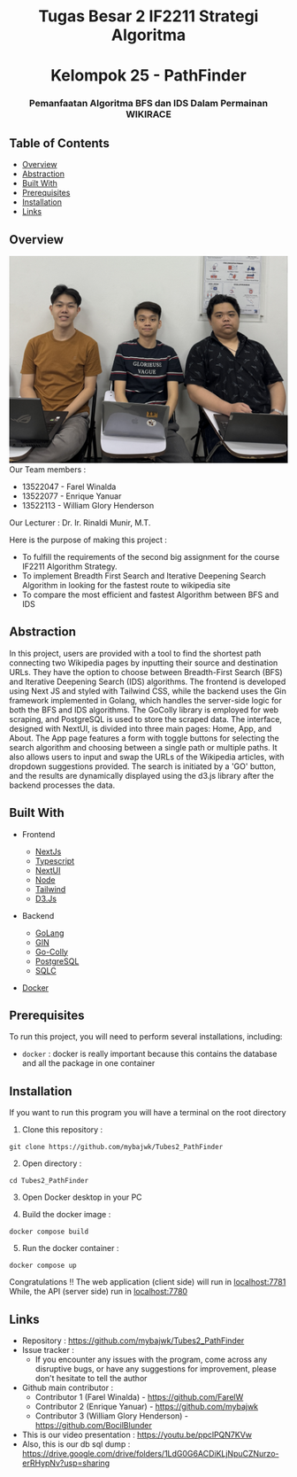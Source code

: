 <h1 align="center">Tugas Besar 2 IF2211 Strategi Algoritma</h1>
<h1 align="center">Kelompok 25 - PathFinder</h3>
<h3 align="center">Pemanfaatan Algoritma BFS dan IDS Dalam Permainan WIKIRACE</p>

## Table of Contents

- [Overview](#overview)
- [Abstraction](#abstraction)
- [Built With](#built-with)
- [Prerequisites](#prerequisites)
- [Installation](#installation)
- [Links](#links)

## Overview
![Foto](/src/fe/public/img/foto.jpg)
Our Team members :
- 13522047 - Farel Winalda
- 13522077 - Enrique Yanuar
- 13522113 - William Glory Henderson

<p>Our Lecturer : Dr. Ir. Rinaldi Munir, M.T.</p>

Here is the purpose of making this project :
- To fulfill the requirements of the second big assignment for the course IF2211 Algorithm Strategy.
- To implement Breadth First Search and Iterative Deepening Search Algorithm in looking for the fastest route to wikipedia site
- To compare the most efficient and fastest Algorithm between BFS and IDS

## Abstraction

In this project, users are provided with a tool to find the shortest path connecting two Wikipedia pages by inputting their source and destination URLs. They have the option to choose between Breadth-First Search (BFS) and Iterative Deepening Search (IDS) algorithms. The frontend is developed using Next JS and styled with Tailwind CSS, while the backend uses the Gin framework implemented in Golang, which handles the server-side logic for both the BFS and IDS algorithms. The GoColly library is employed for web scraping, and PostgreSQL is used to store the scraped data. The interface, designed with NextUI, is divided into three main pages: Home, App, and About. The App page features a form with toggle buttons for selecting the search algorithm and choosing between a single path or multiple paths. It also allows users to input and swap the URLs of the Wikipedia articles, with dropdown suggestions provided. The search is initiated by a 'GO' button, and the results are dynamically displayed using the d3.js library after the backend processes the data.

## Built With
- Frontend
    - [NextJs](https://nextjs.org/)
    - [Typescript](https://www.typescriptlang.org/)
    - [NextUI](https://nextui.org/)
    - [Node](https://nodejs.org/en)
    - [Tailwind](https://tailwindcss.com/)
    - [D3.Js](https://d3js.org/)

- Backend
    - [GoLang](https://go.dev/)
    - [GIN](https://gin-gonic.com/)
    - [Go-Colly](https://go-colly.org/)
    - [PostgreSQL](https://www.postgresql.org/)
    - [SQLC](https://sqlc.dev/)

- [Docker](https://www.docker.com/)

## Prerequisites

To run this project, you will need to perform several installations, including:
- `docker` : docker is really important because this contains the database and all the package in one container

## Installation

If you want to run this program you will have a terminal on the root directory

1. Clone this repository :
```shell
git clone https://github.com/mybajwk/Tubes2_PathFinder
```

2. Open directory : 
```shell
cd Tubes2_PathFinder
```

3. Open Docker desktop in your PC

4. Build the docker image :
```shell
docker compose build
```

5. Run the docker container :
``` shell
docker compose up
```

Congratulations !! The web application (client side) will run in [localhost:7781](http://localhost:7781/)
While, the API (server side) run in [localhost:7780](http://localhost:7780/)

## Links
- Repository : https://github.com/mybajwk/Tubes2_PathFinder
- Issue tracker :
   - If you encounter any issues with the program, come across any disruptive bugs, or have any suggestions for improvement, please don't hesitate to tell the author
- Github main contributor :
   - Contributor 1 (Farel Winalda) - https://github.com/FarelW
   - Contributor 2 (Enrique Yanuar) - https://github.com/mybajwk
   - Contributor 3 (William Glory Henderson) - https://github.com/BocilBlunder
- This is our video presentation : https://youtu.be/ppclPQN7KVw
- Also, this is our db sql dump : https://drive.google.com/drive/folders/1LdG0G6ACDiKLjNpuCZNurzo-erRHypNv?usp=sharing